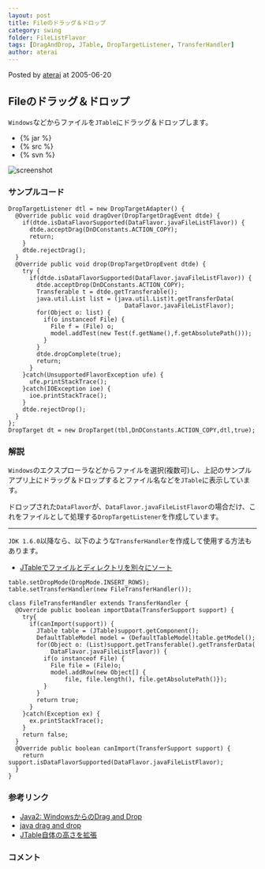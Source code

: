 ```yaml
---
layout: post
title: Fileのドラッグ＆ドロップ
category: swing
folder: FileListFlavor
tags: [DragAndDrop, JTable, DropTargetListener, TransferHandler]
author: aterai
---
```


Posted by [aterai](http://terai.xrea.jp/aterai.html) at 2005-06-20

## Fileのドラッグ＆ドロップ
`Windows`などからファイルを`JTable`にドラッグ＆ドロップします。

- {% jar %}
- {% src %}
- {% svn %}

<!-- dummy comment line for breaking list -->

![screenshot](http://lh4.ggpht.com/_9Z4BYR88imo/TQTMhxsIIsI/AAAAAAAAAZU/iZ6Pn8yTFFM/s800/FileListFlavor.png)

### サンプルコード
<pre class="prettyprint"><code>DropTargetListener dtl = new DropTargetAdapter() {
  @Override public void dragOver(DropTargetDragEvent dtde) {
    if(dtde.isDataFlavorSupported(DataFlavor.javaFileListFlavor)) {
      dtde.acceptDrag(DnDConstants.ACTION_COPY);
      return;
    }
    dtde.rejectDrag();
  }
  @Override public void drop(DropTargetDropEvent dtde) {
    try {
      if(dtde.isDataFlavorSupported(DataFlavor.javaFileListFlavor)) {
        dtde.acceptDrop(DnDConstants.ACTION_COPY);
        Transferable t = dtde.getTransferable();
        java.util.List list = (java.util.List)t.getTransferData(
                                 DataFlavor.javaFileListFlavor);
        for(Object o: list) {
          if(o instanceof File) {
            File f = (File) o;
            model.addTest(new Test(f.getName(),f.getAbsolutePath()));
          }
        }
        dtde.dropComplete(true);
        return;
      }
    }catch(UnsupportedFlavorException ufe) {
      ufe.printStackTrace();
    }catch(IOException ioe) {
      ioe.printStackTrace();
    }
    dtde.rejectDrop();
  }
};
DropTarget dt = new DropTarget(tbl,DnDConstants.ACTION_COPY,dtl,true);
</code></pre>

### 解説
`Windows`のエクスプローラなどからファイルを選択(複数可)し、上記のサンプルアプリ上にドラッグ＆ドロップするとファイル名などを`JTable`に表示しています。

ドロップされた`DataFlavor`が、`DataFlavor.javaFileListFlavor`の場合だけ、これをファイルとして処理する`DropTargetListener`を作成しています。

- - - -
`JDK 1.6.0`以降なら、以下のような`TransferHandler`を作成して使用する方法もあります。

- [JTableでファイルとディレクトリを別々にソート](http://terai.xrea.jp/Swing/FileDirectoryComparator.html)

<!-- dummy comment line for breaking list -->

<pre class="prettyprint"><code>table.setDropMode(DropMode.INSERT_ROWS);
table.setTransferHandler(new FileTransferHandler());
</code></pre>

<pre class="prettyprint"><code>class FileTransferHandler extends TransferHandler {
  @Override public boolean importData(TransferSupport support) {
    try{
      if(canImport(support)) {
        JTable table = (JTable)support.getComponent();
        DefaultTableModel model = (DefaultTableModel)table.getModel();
        for(Object o: (List)support.getTransferable().getTransferData(
            DataFlavor.javaFileListFlavor)) {
          if(o instanceof File) {
            File file = (File)o;
            model.addRow(new Object[] {
                file, file.length(), file.getAbsolutePath()});
          }
        }
        return true;
      }
    }catch(Exception ex) {
      ex.printStackTrace();
    }
    return false;
  }
  @Override public boolean canImport(TransferSupport support) {
    return support.isDataFlavorSupported(DataFlavor.javaFileListFlavor);
  }
}
</code></pre>

### 参考リンク
- [Java2: WindowsからのDrag and Drop](http://www5.big.or.jp/~tera/Labo/Java2/j2dnd.html)
- [java drag and drop](http://www.ne.jp/asahi/j.nihei/personal/linuxDragDrop.html)
- [JTable自体の高さを拡張](http://terai.xrea.jp/Swing/FillsViewportHeight.html)

<!-- dummy comment line for breaking list -->

### コメント
